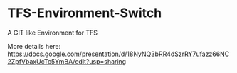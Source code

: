 # TFS-Environment-Switch
A GIT like Environment for TFS

More details here: https://docs.google.com/presentation/d/18NyNQ3bRR4dSzrRY7ufazz66NC2ZpfVbaxUcTc5YmBA/edit?usp=sharing